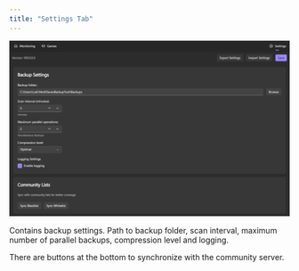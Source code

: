 ```yaml
---
title: "Settings Tab"
---
```


<img src="assets/image (2).png" alt="" />

Contains backup settings. Path to backup folder, scan interval, maximum number of parallel backups, compression level and logging.

There are buttons at the bottom to synchronize with the community server.